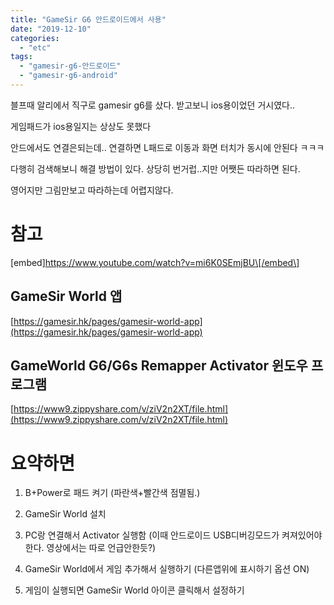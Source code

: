 ```yaml
---
title: "GameSir G6 안드로이드에서 사용"
date: "2019-12-10"
categories: 
  - "etc"
tags: 
  - "gamesir-g6-안드로이드"
  - "gamesir-g6-android"
---
```


블프때 알리에서 직구로 gamesir g6를 샀다. 받고보니 ios용이었던 거시였다..

게임패드가 ios용일지는 상상도 못했다

안드에서도 연결은되는데.. 연결하면 L패드로 이동과 화면 터치가 동시에 안된다 ㅋㅋㅋ

다행히 검색해보니 해결 방법이 있다. 상당히 번거럽..지만 어쨋든 따라하면 된다.

영어지만 그림만보고 따라하는데 어렵지않다.

# 참고

\[embed\]https://www.youtube.com/watch?v=mi6K0SEmjBU\[/embed\]

## GameSir World 앱

[https://gamesir.hk/pages/gamesir-world-app](https://gamesir.hk/pages/gamesir-world-app)

## GameWorld G6/G6s Remapper Activator 윈도우 프로그램

[https://www9.zippyshare.com/v/ziV2n2XT/file.html](https://www9.zippyshare.com/v/ziV2n2XT/file.html)

# 요약하면

1. B+Power로 패드 켜기 (파란색+빨간색 점멸됨.)
    
2. GameSir World 설치
    
3. PC랑 연결해서 Activator 실행함 (이때 안드로이드 USB디버깅모드가 켜져있어야 한다. 영상에서는 따로 언급안한듯?)
    
4. GameSir World에서 게임 추가해서 실행하기 (다른앱위에 표시하기 옵션 ON)
    
5. 게임이 실행되면 GameSir World 아이콘 클릭해서 설정하기

